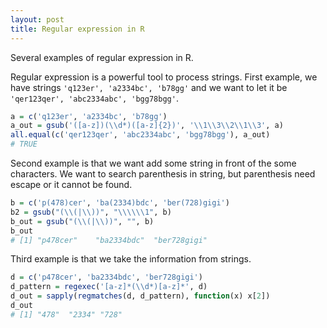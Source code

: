 ```yaml
---
layout: post
title: Regular expression in R
---
```


Several examples of regular expression in R.

Regular expression is a powerful tool to process strings. First example, we have strings `'q123er', 'a2334bc', 'b78gg'` and we want to let it be `'qer123qer', 'abc2334abc', 'bgg78bgg'`.

``` R
a = c('q123er', 'a2334bc', 'b78gg')
a_out = gsub('([a-z])(\\d*)([a-z]{2})', '\\1\\3\\2\\1\\3', a)
all.equal(c('qer123qer', 'abc2334abc', 'bgg78bgg'), a_out)
# TRUE
```

Second example is that we want add some string in front of the some characters. We want to search parenthesis in string, but parenthesis need escape or it cannot be found.

``` R
b = c('p(478)cer', 'ba(2334)bdc', 'ber(728)gigi')
b2 = gsub("(\\(|\\))", "\\\\\\1", b)
b_out = gsub("(\\(|\\))", "", b)
b_out
# [1] "p478cer"    "ba2334bdc"  "ber728gigi"
```

Third example is that we take the information from strings.

``` R
d = c('p478cer', 'ba2334bdc', 'ber728gigi')
d_pattern = regexec('[a-z]*(\\d*)[a-z]*', d)
d_out = sapply(regmatches(d, d_pattern), function(x) x[2])
d_out
# [1] "478"  "2334" "728"
```

